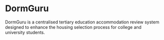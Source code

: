 # DormGuru

DormGuru is a centralised tertiary education accommodation review system
designed to enhance the housing selection process for college and university
students.